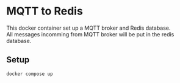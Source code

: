 # MQTT to Redis

This docker container set up a MQTT broker and Redis database.</br>
All messages incomming from MQTT broker will be put in the redis database.</br>

## Setup

```
docker compose up
```
